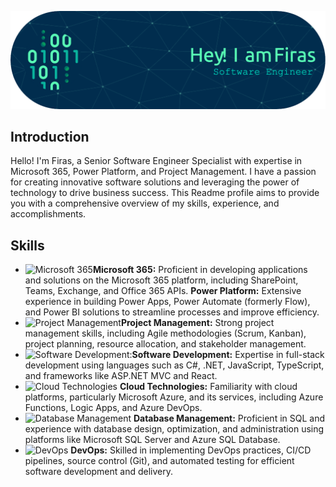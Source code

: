 
![Header](https://github.com/fksontini/fksontini/blob/main/github-header-image.png)

## Introduction

Hello! I'm Firas, a  Senior Software Engineer Specialist with expertise in Microsoft 365, Power Platform, and Project Management. I have a passion for creating innovative software solutions and leveraging the power of technology to drive business success. This Readme profile aims to provide you with a comprehensive overview of my skills, experience, and accomplishments.

## Skills

- ![Microsoft 365](https://example.com/cloud_technologies_icon.png)**Microsoft 365:** Proficient in developing applications and solutions on the Microsoft 365 platform, including SharePoint, Teams, Exchange, and Office 365 APIs.
 **Power Platform:** Extensive experience in building Power Apps, Power Automate (formerly Flow), and Power BI solutions to streamline processes and improve efficiency.
- ![Project Management](https://example.com/cloud_technologies_icon.png)**Project Management:** Strong project management skills, including Agile methodologies (Scrum, Kanban), project planning, resource allocation, and stakeholder management.
- ![Software Development:](https://example.com/cloud_technologies_icon.png)**Software Development:** Expertise in full-stack development using languages such as C#, .NET, JavaScript, TypeScript, and frameworks like ASP.NET MVC and React.
- ![Cloud Technologies](https://example.com/cloud_technologies_icon.png) **Cloud Technologies:** Familiarity with cloud platforms, particularly Microsoft Azure, and its services, including Azure Functions, Logic Apps, and Azure DevOps.
- ![Database Management](https://example.com/database_management_icon.png) **Database Management:** Proficient in SQL and experience with database design, optimization, and administration using platforms like Microsoft SQL Server and Azure SQL Database.
- ![DevOps](https://example.com/devops_icon.png) **DevOps:** Skilled in implementing DevOps practices, CI/CD pipelines, source control (Git), and automated testing for efficient software development and delivery.

